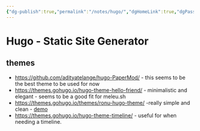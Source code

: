 ```yaml
---
{"dg-publish":true,"permalink":"/notes/hugo/","dgHomeLink":true,"dgPassFrontmatter":false}
---
```


# Hugo - Static Site Generator

## themes

- <https://github.com/adityatelange/hugo-PaperMod/> - this seems to be the best theme to be used for now
- <https://themes.gohugo.io/hugo-theme-hello-friend/> - minimalistic and elegant - seems to be a good fit for meleu.sh
- <https://themes.gohugo.io/themes/ronu-hugo-theme/> -really simple and clean - [demo](https://www.softwareyoga.com/)
- <https://themes.gohugo.io/hugo-theme-timeline/> - useful for when needing a timeline.
